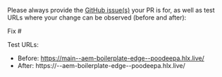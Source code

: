 Please always provide the [GitHub issue(s)](../issues) your PR is for, as well as test URLs where your change can be observed (before and after):

Fix #<gh-issue-id>

Test URLs:
- Before: https://main--aem-boilerplate-edge--poodeepa.hlx.live/
- After: https://<branch>--aem-boilerplate-edge--poodeepa.hlx.live/

